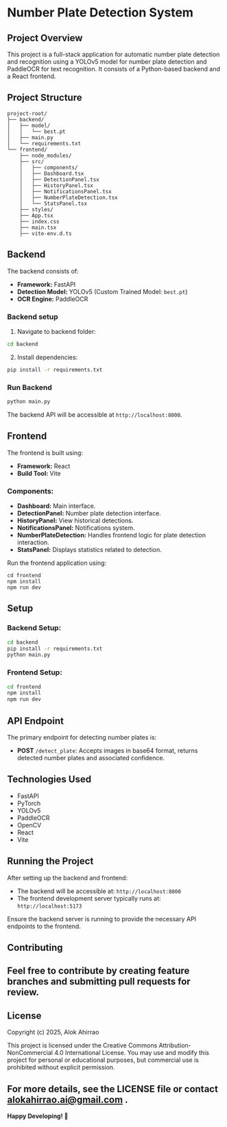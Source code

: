 # Number Plate Detection System

## Project Overview
This project is a full-stack application for automatic number plate detection and recognition using a YOLOv5 model for number plate detection and PaddleOCR for text recognition. It consists of a Python-based backend and a React frontend.

## Project Structure

```
project-root/
├── backend/
│   ├── model/
│   │   └── best.pt
│   ├── main.py
│   └── requirements.txt
└── frontend/
    ├── node_modules/
    ├── src/
    │   ├── components/
    │   ├── Dashboard.tsx
    │   ├── DetectionPanel.tsx
    │   ├── HistoryPanel.tsx
    │   ├── NotificationsPanel.tsx
    │   ├── NumberPlateDetection.tsx
    │   └── StatsPanel.tsx
    ├── styles/
    ├── App.tsx
    ├── index.css
    ├── main.tsx
    ├── vite-env.d.ts

```

## Backend
The backend consists of:
- **Framework:** FastAPI
- **Detection Model:** YOLOv5 (Custom Trained Model: `best.pt`)
- **OCR Engine:** PaddleOCR

### Backend setup
1. Navigate to backend folder:
```bash
cd backend
```

2. Install dependencies:
```bash
pip install -r requirements.txt
```

### Run Backend
```bash
python main.py
```
The backend API will be accessible at `http://localhost:8000`.

## Frontend
The frontend is built using:
- **Framework:** React
- **Build Tool:** Vite

### Components:
- **Dashboard:** Main interface.
- **DetectionPanel:** Number plate detection interface.
- **HistoryPanel:** View historical detections.
- **NotificationsPanel:** Notifications system.
- **NumberPlateDetection:** Handles frontend logic for plate detection interaction.
- **StatsPanel:** Displays statistics related to detection.

Run the frontend application using:
```shell
cd frontend
npm install
npm run dev
```

## Setup

### Backend Setup:
```bash
cd backend
pip install -r requirements.txt
python main.py
```

### Frontend Setup:
```bash
cd frontend
npm install
npm run dev
```

## API Endpoint

The primary endpoint for detecting number plates is:

- **POST** `/detect_plate`: Accepts images in base64 format, returns detected number plates and associated confidence.

## Technologies Used

- FastAPI
- PyTorch
- YOLOv5
- PaddleOCR
- OpenCV
- React
- Vite

## Running the Project

After setting up the backend and frontend:
- The backend will be accessible at: `http://localhost:8000`
- The frontend development server typically runs at: `http://localhost:5173`

Ensure the backend server is running to provide the necessary API endpoints to the frontend.

## Contributing

Feel free to contribute by creating feature branches and submitting pull requests for review.
---

## **License**

Copyright (c) 2025, Alok Ahirrao

This project is licensed under the Creative Commons Attribution-NonCommercial 4.0 International License.
You may use and modify this project for personal or educational purposes, but commercial use is prohibited without explicit permission.

For more details, see the LICENSE file or contact alokahirrao.ai@gmail.com .
---


**Happy Developing! 🚀**

